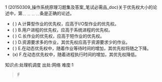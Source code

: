 1
(20150309_操作系统原理习题集及答案_笔试必需品_doc)关于优先权大小的论述中，第﹎﹎﹎﹎条是正确的论述。
- ( ) A.计算型作业的优先权，应高于I/O型作业的优先权。
- ( ) B.用户进程的优先权，应高于系统进程的优先权。
- ( ) C.长作业的优先权，应高于短作业的优先权。
- ( ) D.资源要求多的作业，其优先权应高于资源要求少的作业。
- ( ) E.在动态优先权中，随着作业等待时间的增加，其优先权将随之下降。
- (x) F.在动态优先权中，随着进程执行时间的增加，其优先权降低。

知识点:处理机调度
出处:网络
难度:1
> F
